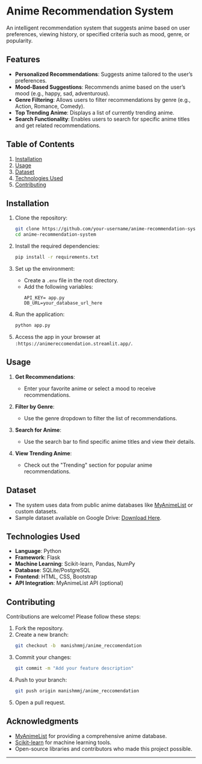 # Anime Recommendation System

An intelligent recommendation system that suggests anime based on user preferences, viewing history, or specified criteria such as mood, genre, or popularity.

## Features

- **Personalized Recommendations**: Suggests anime tailored to the user’s preferences.
- **Mood-Based Suggestions**: Recommends anime based on the user’s mood (e.g., happy, sad, adventurous).
- **Genre Filtering**: Allows users to filter recommendations by genre (e.g., Action, Romance, Comedy).
- **Top Trending Anime**: Displays a list of currently trending anime.
- **Search Functionality**: Enables users to search for specific anime titles and get related recommendations.

## Table of Contents

1. [Installation](#installation)
2. [Usage](#usage)
3. [Dataset](#dataset)
4. [Technologies Used](#technologies-used)
5. [Contributing](#contributing)

## Installation

1. Clone the repository:
   ```bash
   git clone https://github.com/your-username/anime-recommendation-system.git
   cd anime-recommendation-system
   ```

2. Install the required dependencies:
   ```bash
   pip install -r requirements.txt
   ```

3. Set up the environment:
   - Create a `.env` file in the root directory.
   - Add the following variables:
     ```env
     API_KEY= app.py
     DB_URL=your_database_url_here
     ```

4. Run the application:
   ```bash
   python app.py
   ```

5. Access the app in your browser at `:https://animereccomendation.streamlit.app/`.

## Usage

1. **Get Recommendations**:
   - Enter your favorite anime or select a mood to receive recommendations.

2. **Filter by Genre**:
   - Use the genre dropdown to filter the list of recommendations.

3. **Search for Anime**:
   - Use the search bar to find specific anime titles and view their details.

4. **View Trending Anime**:
   - Check out the "Trending" section for popular anime recommendations.

## Dataset

- The system uses data from public anime databases like [MyAnimeList](https://myanimelist.net/) or custom datasets.
- Sample dataset available on Google Drive: [Download Here](https://drive.google.com/file/d/your-dataset-file-id/view?usp=sharing).

## Technologies Used

- **Language**: Python
- **Framework**: Flask
- **Machine Learning**: Scikit-learn, Pandas, NumPy
- **Database**: SQLite/PostgreSQL
- **Frontend**: HTML, CSS, Bootstrap
- **API Integration**: MyAnimeList API (optional)

## Contributing

Contributions are welcome! Please follow these steps:

1. Fork the repository.
2. Create a new branch:
   ```bash
   git checkout -b  manishmmj/anime_reccomendation
   ```
3. Commit your changes:
   ```bash
   git commit -m "Add your feature description"
   ```
4. Push to your branch:
   ```bash
   git push origin manishmmj/anime_reccomendation
   ```
5. Open a pull request.

## Acknowledgments

- [MyAnimeList](https://myanimelist.net/) for providing a comprehensive anime database.
- [Scikit-learn](https://scikit-learn.org/) for machine learning tools.
- Open-source libraries and contributors who made this project possible.

---




